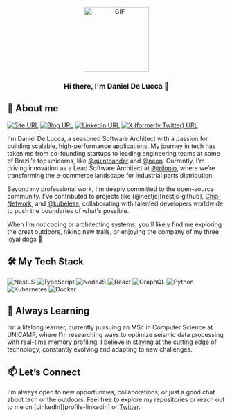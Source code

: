 <p align="center">
  <img src="https://i.imgur.com/lKs3mUn.gif" alt="GIF" width="150"/>
  <h3 align="center">Hi there, I'm Daniel De Lucca 👋</h3>
</p>

## 🖖 About me
[![Site URL](https://img.shields.io/badge/visit-site-blue?style=flat&logo=chatwoot&logoColor=white)](https://delucca.dev)
[![Blog URL](https://img.shields.io/badge/visit-blog-blue?style=flat&logo=blogger&logoColor=white)](https://delucca.dev/blog)
[![LinkedIn URL](https://img.shields.io/badge/follow-me-blue?style=flat&logo=linkedin&logoColor=white)](https://linkedin.com/in/danieldelucca)
[![X (formerly Twitter) URL](https://img.shields.io/badge/follow-me-blue?style=flat&logo=x&logoColor=white)](https://delucca.dev)

I'm Daniel De Lucca, a seasoned Software Architect with a passion for building scalable, high-performance applications.
My journey in tech has taken me from co-founding startups to leading engineering teams at some of Brazil's top unicorns, like [@quintoandar][quintoandar-github] and [@neon][neon-github].
Currently, I'm driving innovation as a Lead Software Architect at [@trilonio][trilon-github], where we’re transforming the e-commerce landscape for industrial parts distribution.

Beyond my professional work, I'm deeply committed to the open-source community.
I've contributed to projects like [@nestjs][nestjs-github], [Chia-Network][chia-github], and [@kubeless][kubeless-github], collaborating with talented developers worldwide to push the boundaries of what's possible.

When I'm not coding or architecting systems, you'll likely find me exploring the great outdoors, hiking new trails, or enjoying the company of my three loyal dogs 🐶

## 🛠️ My Tech Stack
<span display="inline">
  <img alt="NestJS" src="https://img.shields.io/badge/nestjs%20-%23E0234E.svg?&style=for-the-badge&logo=nestjs&logoColor=white" />
  <img alt="TypeScript" src="https://img.shields.io/badge/typescript%20-%23007ACC.svg?&style=for-the-badge&logo=typescript&logoColor=white"/>
  <img alt="NodeJS" src="https://img.shields.io/badge/node.js%20-%2343853D.svg?&style=for-the-badge&logo=node.js&logoColor=white"/>
  <img alt="React" src="https://img.shields.io/badge/react%20-%2320232a.svg?&style=for-the-badge&logo=react&logoColor=%2361DAFB"/>
  <img alt="GraphQL" src="https://img.shields.io/badge/-GraphQL-E10098?style=for-the-badge&logo=graphql"/>
  <img alt="Python" src="https://img.shields.io/badge/python%20-%233776AB.svg?&style=for-the-badge&logo=python&logoColor=white"/>
  <img alt="Kubernetes" src="https://img.shields.io/badge/kubernetes%20-%23326ce5.svg?&style=for-the-badge&logo=kubernetes&logoColor=white"/>
  <img alt="Docker" src="https://img.shields.io/badge/docker%20-%232496ED.svg?&style=for-the-badge&logo=docker&logoColor=white"/>
</span>

## 🌱 Always Learning
I’m a lifelong learner, currently pursuing an MSc in Computer Science at UNICAMP, where I’m researching ways to optimize seismic data processing with real-time memory profiling. I believe in staying at the cutting edge of technology, constantly evolving and adapting to new challenges.

## 📫 Let’s Connect
I'm always open to new opportunities, collaborations, or just a good chat about tech or the outdoors. Feel free to explore my repositories or reach out to me on [LinkedIn][profile-linkedin] or [Twitter][profile-twitter].

[comment]: <> (Link references)
[comment]: <> (----------------------------------------------------------------------------------------)
[profile-twitter]: https://twitter.com/deluccadev "Daniel De Lucca Twitter Profile"
[personal-blog]: https://delucca.dev"
[badge-linkedin]: https://img.shields.io/badge/linkedin%20-%230077B5.svg?&style=for-the-badge&logo=linkedin&logoColor=white "Badge for LinkedIn"
[badge-twitter]: https://img.shields.io/badge/twitter%20-%230077B5.svg?&style=for-the-badge&logo=twitter&logoColor=white "Badge for Twitter"
[badge-telegram]: https://img.shields.io/badge/telegram%20-%230077B5.svg?&style=for-the-badge&logo=telegram&logoColor=white "Badge for Telegram"
[quintoandar-github]: https://github.com/quintoandar "QuintoAndar Github page"
[neon-github]: https://github.com/neon "Neon Github page"
[kubeless-github]: https://github.com/vmware-archive/kubeless "Kubeless Github page"
[chia-github]: https://github.com/Chia-Network
[trilon-github]: https://github.com/trilonio
